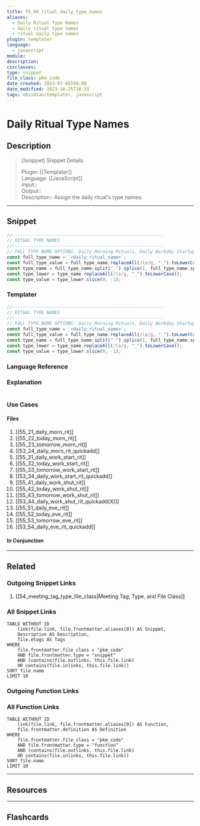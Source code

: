 ```yaml
---
title: 55_00_ritual_daily_type_names
aliases:
  - Daily Ritual Type Names
  - daily ritual type names
  - ritual daily type names
plugin: templater
language:
  - javascript
module: 
description: 
cssclasses:
type: snippet
file_class: pkm_code
date_created: 2023-07-05T08:00
date_modified: 2023-10-25T16:23
tags: obsidian/templater, javascript
---
```

# Daily Ritual Type Names

## Description

> [!snippet] Snippet Details
>  
> Plugin: [[Templater]]  
> Language: [[JavaScript]]  
> Input::  
> Output::  
> Description:: Assign the daily ritual's type names.

---

## Snippet

```javascript
//---------------------------------------------------------
// RITUAL TYPE NAMES
//---------------------------------------------------------
// FULL TYPE NAME OPTIONS: Daily Morning Rituals, Daily Workday Startup Rituals, Daily Workday Shutdown Rituals, Daily Evening Rituals
const full_type_name = `<daily_ritual_name>`;
const full_type_value = full_type_name.replaceAll(/\s/g, "_").toLowerCase();
const type_name = full_type_name.split(" ").splice(1, full_type_name.split(" ").length).join(" ");
const type_lower = type_name.replaceAll(/\s/g, "_").toLowerCase();
const type_value = type_lower.slice(0, -1);
```

### Templater

```javascript
//---------------------------------------------------------
// RITUAL TYPE NAMES
//---------------------------------------------------------
// FULL TYPE NAME OPTIONS: Daily Morning Rituals, Daily Workday Startup Rituals, Daily Workday Shutdown Rituals, Daily Evening Rituals
const full_type_name = `<daily_ritual_name>`;
const full_type_value = full_type_name.replaceAll(/\s/g, "_").toLowerCase();
const type_name = full_type_name.split(" ").splice(1, full_type_name.split(" ").length).join(" ");
const type_lower = type_name.replaceAll(/\s/g, "_").toLowerCase();
const type_value = type_lower.slice(0, -1);
```

### Language Reference

<!-- Recreate the code with links to files  -->

### Explanation

```javascript

```

### Use Cases

#### Files

<!-- Files containing the snippet  -->

1. [[55_21_daily_morn_rit]]
2. [[55_22_today_morn_rit]]
3. [[55_23_tomorrow_morn_rit]]
4. [[53_24_daily_morn_rit_quickadd]]
5. [[55_31_daily_work_start_rit]]
6. [[55_32_today_work_start_rit]]
7. [[55_33_tomorrow_work_start_rit]]
8. [[53_34_daily_work_start_rit_quickadd]]
9. [[55_41_daily_work_shut_rit]]
10. [[55_42_today_work_shut_rit]]
11. [[55_43_tomorrow_work_shut_rit]]
12. [[53_44_daily_work_shut_rit_quickadd(X)]]
13. [[55_51_daily_eve_rit]]
14. [[55_52_today_eve_rit]]
15. [[55_53_tomorrow_eve_rit]]
16. [[53_54_daily_eve_rit_quickadd]]

#### In Conjunction

<!-- Snippets used together with this snippet  -->

---

## Related

### Outgoing Snippet Links

1. [[54_meeting_tag_type_file_class|Meeting Tag, Type, and File Class]]

### All Snippet Links

<!-- Query limit 10  -->

```dataview
TABLE WITHOUT ID
	link(file.link, file.frontmatter.aliases[0]) AS Snippet,
	Description AS Description,
	file.etags AS Tags
WHERE 
	file.frontmatter.file_class = "pkm_code"
	AND file.frontmatter.type = "snippet"
	AND (contains(file.outlinks, this.file.link)
	OR contains(file.inlinks, this.file.link))
SORT file.name
LIMIT 10
```

### Outgoing Function Links

<!-- Link related functions here -->

### All Function Links

<!-- Query limit 10  -->

```dataview
TABLE WITHOUT ID
	link(file.link, file.frontmatter.aliases[0]) AS Function,
	file.frontmatter.definition AS Definition
WHERE 
	file.frontmatter.file_class = "pkm_code"
	AND file.frontmatter.type = "function"
	AND (contains(file.outlinks, this.file.link)
	OR contains(file.inlinks, this.file.link))
SORT file.name
LIMIT 10
```

---

## Resources

---

## Flashcards
